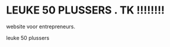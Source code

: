 <html>
<body>

<h1>LEUKE 50 PLUSSERS . TK !!!!!!!!</h1>
<p>website voor entrepreneurs.</p>
<p>leuke 50 plussers</p>

</body>
</html>
